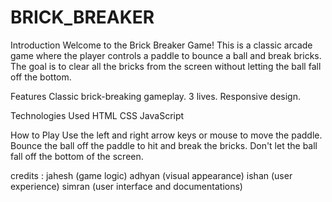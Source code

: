 # BRICK_BREAKER

Introduction
Welcome to the Brick Breaker Game! This is a classic arcade game where the player controls a paddle to bounce a ball and break bricks. The goal is to clear all the bricks from the screen without letting the ball fall off the bottom.

Features
Classic brick-breaking gameplay.
3 lives.
Responsive design.

Technologies Used
HTML
CSS
JavaScript

How to Play
Use the left and right arrow keys or mouse to move the paddle.
Bounce the ball off the paddle to hit and break the bricks.
Don't let the ball fall off the bottom of the screen.

credits : jahesh (game logic)
          adhyan (visual appearance)
          ishan (user experience)
          simran (user interface and documentations)
